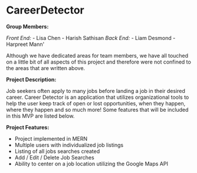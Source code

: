 # CareerDetector

**Group Members:**

*Front End:*
        - Lisa Chen
        - Harish Sathisan
*Back End:*
        - Liam Desmond
        - Harpreet Mann'

Although we have dedicated areas for team members, we have all touched on a little bit of all aspects of this project and therefore were not confined to the areas that are written above.


**Project Description:**

Job seekers often apply to many jobs before landing a job in their desired career. Career Detector is an application that utilizes organizational tools to help the user keep track of open or lost opportunities, when they happen, where they happen and so much more! Some features that will be included in this MVP are listed below.


**Project Features:**

- Project implemented in MERN
- Multiple users with individualized job listings
- Listing of all jobs searches created
- Add / Edit / Delete Job Searches
- Ability to center on a job location utilizing the Google Maps API
